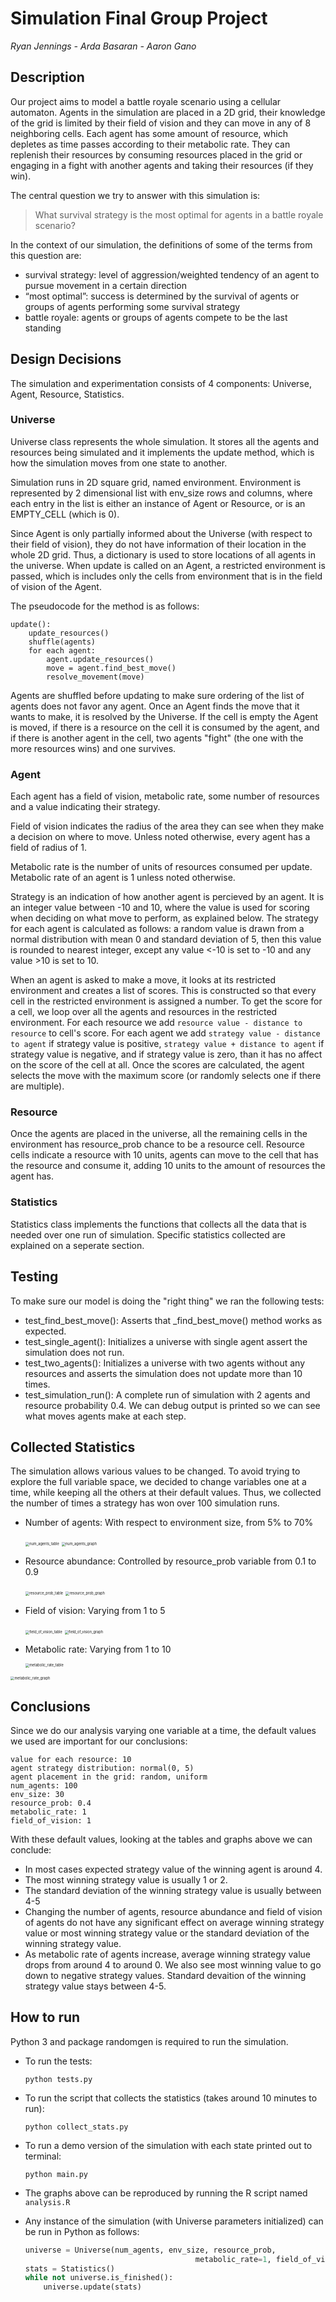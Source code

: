 # Simulation Final Group Project

*Ryan Jennings - Arda Basaran - Aaron Gano*

## Description

Our project aims to model a battle royale scenario using a cellular automaton. Agents in the simulation are placed in a 2D grid, their knowledge of the grid is limited by their field of vision and they can move in any of 8 neighboring cells. Each agent has some amount of resource, which depletes as time passes according to their metabolic rate.  They can replenish their resources by consuming resources placed in the grid or engaging in a fight with another agents and taking their resources (if they win).

The central question we try to answer with this simulation is:

>  What survival strategy is the most optimal for agents in a battle royale scenario?

In the context of our simulation, the definitions of some of the terms from this question are:

* survival strategy: level of aggression/weighted tendency of an agent to pursue movement in a certain direction
* “most optimal”: success is determined by the survival of agents or groups of agents performing some survival strategy
* battle royale: agents or groups of agents compete to be the last standing 

## Design Decisions

The simulation and experimentation consists of 4 components: Universe, Agent, Resource, Statistics. 

### Universe

Universe class represents the whole simulation. It stores all the agents and resources being simulated and it implements the update method, which is how the simulation moves from one state to another.

Simulation runs in 2D square grid, named environment. Environment is represented by 2 dimensional list with env_size rows and columns, where each entry in the list is either an instance of Agent or Resource, or is an EMPTY_CELL (which is 0).

Since Agent is only partially informed about the Universe (with respect to their field of vision), they do not have information of their location in the whole 2D grid. Thus, a dictionary is used to store locations of all agents in the universe. When update is called on an Agent, a restricted environment is passed, which is includes only the cells from environment that is in the field of vision of the Agent. 

The pseudocode for the method is as follows:

```
update():
	update_resources()
	shuffle(agents)
	for each agent:
		agent.update_resources()
		move = agent.find_best_move()
		resolve_movement(move)
```

Agents are shuffled before updating to make sure ordering of the list of agents does not favor any agent. Once an Agent finds the move that it wants to make, it is resolved by the Universe. If the cell is empty the Agent is moved, if there is a resource on the cell it is consumed by the agent, and if there is another agent in the cell, two agents "fight" (the one with the more resources wins) and one survives.

### Agent

Each agent has a field of vision, metabolic rate, some number of resources and a value indicating their strategy. 

Field of vision indicates the radius of the area they can see when they make a decision on where to move. Unless noted otherwise, every agent has a field of radius of 1. 

Metabolic rate is the number of units of resources consumed per update. Metabolic rate of an agent is 1 unless noted otherwise.

Strategy is an indication of how another agent is percieved by an agent. It is an integer value between -10 and 10, where the value is used for scoring when deciding on what move to perform, as explained below. The strategy for each agent is calculated as follows: a random value is drawn from a normal distribution with mean 0 and standard deviation of 5, then this value is rounded to nearest integer, except any value <-10 is set to -10 and any value >10 is set to 10.

When an agent is asked to make a move, it looks at its restricted environment and creates a list of scores. This is constructed so that every cell in the restricted environment is assigned a number. To get the score for a cell, we loop over all the agents and resources in the restricted environment. For each resource we add `resource value - distance to resource` to cell's score. For each agent we add `strategy value - distance to agent` if strategy value is positive, `strategy value + distance to agent` if strategy value is negative, and if strategy value is zero, than it has no affect on the score of the cell at all. Once the scores are calculated, the agent selects the move with the maximum score (or randomly selects one if there are multiple).

### Resource

Once the agents are placed in the universe, all the remaining cells in the environment has resource_prob chance to be a resource cell. Resource cells indicate a resource with 10 units, agents can move to the cell that has the resource and consume it, adding 10 units to the amount of resources the agent has. 

### Statistics

Statistics class implements the functions that collects all the data that is needed over one run of simulation. Specific statistics collected are explained on a seperate section.

## Testing

To make sure our model is doing the "right thing" we ran the following tests:

* test_find_best_move(): Asserts that _find_best_move() method works as expected.
* test_single_agent(): Initializes a universe with single agent assert the simulation does not run.
* test_two_agents(): Initializes a universe with two agents without any resources and asserts the simulation does not update more than 10 times.
* test_simulation_run(): A complete run of simulation with 2 agents and resource probability 0.4. We can debug output is printed so we can see what moves agents make at each step. 

## Collected Statistics

The simulation allows various values to be changed. To avoid trying to explore the full variable space, we decided to change variables one at a time, while keeping all the others at their default values. Thus, we collected the number of times a strategy has won over 100 simulation runs.

* Number of agents: With respect to environment size, from 5% to 70%

  <img src="/Users/ardabasaran/Desktop/Simulation/cellular-automaton/output/num_agents_table.png" alt="num_agents_table" style="zoom:40%;" />

  <img src="/Users/ardabasaran/Desktop/Simulation/cellular-automaton/output/num_agents_graph.png" alt="num_agents_graph" style="zoom:40%;" />

* Resource abundance: Controlled by resource_prob variable from 0.1 to 0.9

  <img src="/Users/ardabasaran/Desktop/Simulation/cellular-automaton/output/resource_prob_table.png" alt="resource_prob_table" style="zoom:40%;" />

  <img src="/Users/ardabasaran/Desktop/Simulation/cellular-automaton/output/resource_prob_graph.png" alt="resource_prob_graph" style="zoom:40%;" />

* Field of vision: Varying from 1 to 5

  <img src="/Users/ardabasaran/Desktop/Simulation/cellular-automaton/output/field_of_vision_table.png" alt="field_of_vision_table" style="zoom:40%;" />

  <img src="/Users/ardabasaran/Desktop/Simulation/cellular-automaton/output/field_of_vision_graph.png" alt="field_of_vision_graph" style="zoom:40%;" />

* Metabolic rate: Varying from 1 to 10

  <img src="/Users/ardabasaran/Desktop/Simulation/cellular-automaton/output/metabolic_rate_table.png" alt="metabolic_rate_table" style="zoom:40%;" />

<img src="/Users/ardabasaran/Desktop/Simulation/cellular-automaton/output/metabolic_rate_graph.png" alt="metabolic_rate_graph" style="zoom:40%;" />

## Conclusions

Since we do our analysis varying one variable at a time, the default values we used are important for our conclusions:

```
value for each resource: 10
agent strategy distribution: normal(0, 5)
agent placement in the grid: random, uniform
num_agents: 100
env_size: 30
resource_prob: 0.4
metabolic_rate: 1
field_of_vision: 1
```

With these default values, looking at the tables and graphs above we can conclude:

* In most cases expected strategy value of the winning agent is around 4.
* The most winning strategy value is usually 1 or 2.
* The standard deviation of the winning strategy value is usually between 4-5
* Changing the number of agents, resource abundance and field of vision of agents do not have any significant effect on average winning strategy value or most winning strategy value or the standard deviation of the winning strategy value.
* As metabolic rate of agents increase, average winning strategy value drops from around 4 to around 0. We also see most winning value to go down to negative strategy values. Standard devaition of the winning strategy value stays between 4-5.

## How to run

Python 3 and package randomgen is required to run the simulation.

* To run the tests:

  ```
  python tests.py
  ```

* To run the script that collects the statistics (takes around 10 minutes to run):

  ```
  python collect_stats.py
  ```

* To run a demo version of the simulation with each state printed out to terminal:

  ```
  python main.py
  ```

* The graphs above can be reproduced by running the R script named `analysis.R`

* Any instance of the simulation (with Universe parameters initialized) can be run in Python as follows:

  ```python
  universe = Universe(num_agents, env_size, resource_prob, 
  										metabolic_rate=1, field_of_vision, seed, debug)
  stats = Statistics()
  while not universe.is_finished():
      universe.update(stats)
  ```